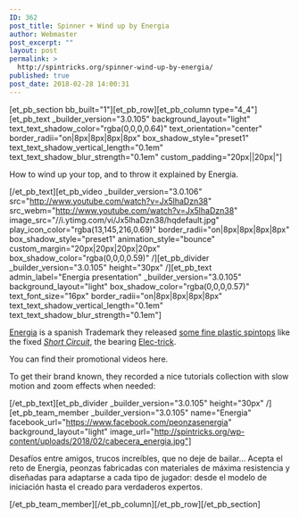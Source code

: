 ```yaml
---
ID: 362
post_title: Spinner + Wind up by Energia
author: Webmaster
post_excerpt: ""
layout: post
permalink: >
  http://spintricks.org/spinner-wind-up-by-energia/
published: true
post_date: 2018-02-28 14:00:31
---
```

[et_pb_section bb_built="1"][et_pb_row][et_pb_column type="4_4"][et_pb_text _builder_version="3.0.105" background_layout="light" text_text_shadow_color="rgba(0,0,0,0.64)" text_orientation="center" border_radii="on|8px|8px|8px|8px" box_shadow_style="preset1" text_text_shadow_vertical_length="0.1em" text_text_shadow_blur_strength="0.1em" custom_padding="20px||20px|"]

How to wind up your top, and to throw it explained by Energia.

[/et_pb_text][et_pb_video _builder_version="3.0.106" src="http://www.youtube.com/watch?v=Jx5lhaDzn38" src_webm="http://www.youtube.com/watch?v=Jx5lhaDzn38" image_src="//i.ytimg.com/vi/Jx5lhaDzn38/hqdefault.jpg" play_icon_color="rgba(13,145,216,0.69)" border_radii="on|8px|8px|8px|8px" box_shadow_style="preset1" animation_style="bounce" custom_margin="20px|20px|20px|20px" box_shadow_color="rgba(0,0,0,0.59)" /][et_pb_divider _builder_version="3.0.105" height="30px" /][et_pb_text admin_label="Energia presentation" _builder_version="3.0.105" background_layout="light" box_shadow_color="rgba(0,0,0,0.57)" text_font_size="16px" border_radii="on|8px|8px|8px|8px" text_text_shadow_vertical_length="0.1em" text_text_shadow_blur_strength="0.1em"]

<a href="https://www.youtube.com/channel/UCdYuZ-SUAjBhLlKTZUf_eGA">Energia</a> is a spanish Trademark they released <a href="http://spintop.cz/news/energia-spintop">some fine plastic spintops</a> like the fixed <a href="http://shop.spintop.cz/index.php?id_product=30&amp;controller=product&amp;id_lang=2"><em>Short Circuit</em></a>, the bearing <a href="http://shop.spintop.cz/index.php?id_product=32&amp;controller=product&amp;id_lang=2">Elec-trick</a>.

You can find their promotional videos here.

To get their brand known, they recorded a nice tutorials collection with slow motion and zoom effects when needed:

[/et_pb_text][et_pb_divider _builder_version="3.0.105" height="30px" /][et_pb_team_member _builder_version="3.0.105" name="Energia" facebook_url="https://www.facebook.com/peonzasenergia" background_layout="light" image_url="http://spintricks.org/wp-content/uploads/2018/02/cabecera_energia.jpg"]

Desafíos entre amigos, trucos increíbles, que no deje de bailar... Acepta el reto de Energía, peonzas fabricadas con materiales de máxima resistencia y diseñadas para adaptarse a cada tipo de jugador: desde el modelo de iniciación hasta el creado para verdaderos expertos.

[/et_pb_team_member][/et_pb_column][/et_pb_row][/et_pb_section]